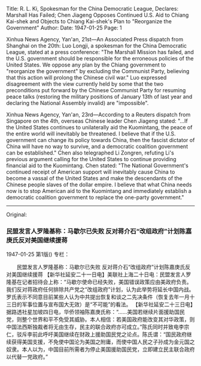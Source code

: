 Title: R. L. Ki, Spokesman for the China Democratic League, Declares: Marshall Has Failed; Chen Jiageng Opposes Continued U.S. Aid to Chiang Kai-shek and Objects to Chiang Kai-shek's Plan to "Reorganize the Government"
Author:
Date: 1947-01-25
Page: 1

Xinhua News Agency, Yan'an, 21st—An Associated Press dispatch from Shanghai on the 20th: Luo Longji, a spokesman for the China Democratic League, stated at a press conference: "The Marshall Mission has failed, and the U.S. government should be responsible for the erroneous policies of the United States. We oppose any plan by the Chiang government to "reorganize the government" by excluding the Communist Party, believing that this action will prolong the Chinese civil war." Luo expressed disagreement with the view currently held by some that the two preconditions put forward by the Chinese Communist Party for resuming peace talks (restoring the military positions of January 13th of last year and declaring the National Assembly invalid) are "impossible".

Xinhua News Agency, Yan'an, 23rd—According to a Reuters dispatch from Singapore on the 4th, overseas Chinese leader Chen Jiageng stated: "...If the United States continues to unilaterally aid the Kuomintang, the peace of the entire world will inevitably be threatened. I believe that if the U.S. government can change its policy towards China, then the fascist dictator of China will have no way to survive, and a democratic coalition government can be established." Chen also telegraphed Li Zongren, refuting Li's previous argument calling for the United States to continue providing financial aid to the Kuomintang. Chen stated: "The National Government's continued receipt of American support will inevitably cause China to become a vassal of the United States and make the descendants of the Chinese people slaves of the dollar empire. I believe that what China needs now is to stop American aid to the Kuomintang and immediately establish a democratic coalition government to replace the one-party government."



<hr /> 

Original: 


### 民盟发言人罗隆基称：马歇尔已失败  反对蒋介石“改组政府”计划陈嘉庚氏反对美国继续援蒋

1947-01-25
第1版()
专栏：

　　民盟发言人罗隆基称：马歇尔已失败
    反对蒋介石“改组政府”计划陈嘉庚氏反对美国继续援蒋
    【新华社延安二十一日电】美联社上海二十日电：民盟发言人罗隆基在记者招待会上称：“马歇尔使命已经失败，美国错误政策应由美政府负责。我们反对蒋政府任何排除共产党之“改组政府”计划，认为此举势将延长中国内战。罗氏表示不同意目前某些人认为中共提出恢复和谈之二先决条件（恢复去年一月十三日的军事位置与宣布国大无效）是“不可能”的看法。
    【新华社延安二十三日电】据路透社星加坡四日电，华侨领袖陈嘉庚氏称：“……美国若继续片面援助国民党，则整个世界和平不免受其威胁。本人相信：若美国政府能改变其对华政策，则中国法西斯独裁者将无由生存，民主的联合政府亦可成立。”陈氏同时并致电李宗仁，驳斥李前此呼吁美国继续在财政上援助国民党之论点。陈氏谓：“国民政府继续获得美国支援，不免使中国沦为美国之附庸，而使中国人民之子孙成为金元国之奴隶。本人以为，中国目前所需者为停止美国援助国民党，立即建立民主联合政府以代替一党政府。”
